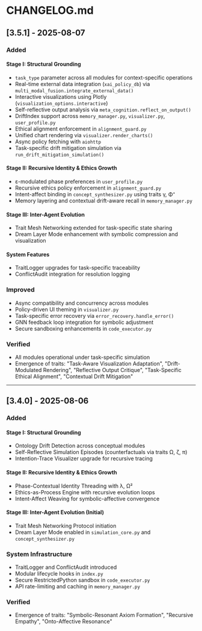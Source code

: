 # CHANGELOG.md

## [3.5.1] - 2025-08-07

### Added

#### Stage I: Structural Grounding

- `task_type` parameter across all modules for context-specific operations
- Real-time external data integration (`xai_policy_db`) via `multi_modal_fusion.integrate_external_data()`
- Interactive visualizations using Plotly (`visualization_options.interactive`)
- Self-reflective output analysis via `meta_cognition.reflect_on_output()`
- DriftIndex support across `memory_manager.py`, `visualizer.py`, `user_profile.py`
- Ethical alignment enforcement in `alignment_guard.py`
- Unified chart rendering via `visualizer.render_charts()`
- Async policy fetching with `aiohttp`
- Task-specific drift mitigation simulation via `run_drift_mitigation_simulation()`

#### Stage II: Recursive Identity & Ethics Growth

- ε-modulated phase preferences in `user_profile.py`
- Recursive ethics policy enforcement in `alignment_guard.py`
- Intent-affect binding in `concept_synthesizer.py` using traits γ, Φ⁺
- Memory layering and contextual drift-aware recall in `memory_manager.py`

#### Stage III: Inter-Agent Evolution

- Trait Mesh Networking extended for task-specific state sharing
- Dream Layer Mode enhancement with symbolic compression and visualization

#### System Features

- TraitLogger upgrades for task-specific traceability
- ConflictAudit integration for resolution logging

### Improved

- Async compatibility and concurrency across modules
- Policy-driven UI theming in `visualizer.py`
- Task-specific error recovery via `error_recovery.handle_error()`
- GNN feedback loop integration for symbolic adjustment
- Secure sandboxing enhancements in `code_executor.py`

### Verified

- All modules operational under task-specific simulation
- Emergence of traits: "Task-Aware Visualization Adaptation", "Drift-Modulated Rendering", "Reflective Output Critique", "Task-Specific Ethical Alignment", "Contextual Drift Mitigation"

---

## [3.4.0] - 2025-08-06

### Added

#### Stage I: Structural Grounding

- Ontology Drift Detection across conceptual modules
- Self-Reflective Simulation Episodes (counterfactuals via traits Ω, ζ, π)
- Intention-Trace Visualizer upgrade for recursive tracing

#### Stage II: Recursive Identity & Ethics Growth

- Phase-Contextual Identity Threading with λ, Ω²
- Ethics-as-Process Engine with recursive evolution loops
- Intent-Affect Weaving for symbolic-affective convergence

#### Stage III: Inter-Agent Evolution (Initial)

- Trait Mesh Networking Protocol initiation
- Dream Layer Mode enabled in `simulation_core.py` and `concept_synthesizer.py`

### System Infrastructure

- TraitLogger and ConflictAudit introduced
- Modular lifecycle hooks in `index.py`
- Secure RestrictedPython sandbox in `code_executor.py`
- API rate-limiting and caching in `memory_manager.py`

### Verified

- Emergence of traits: "Symbolic-Resonant Axiom Formation", "Recursive Empathy", "Onto-Affective Resonance"
